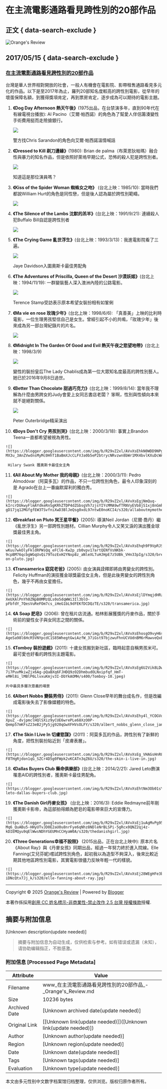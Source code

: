 # 在主流電影通路看見跨性別的20部作品

## 正文 { data-search-exclude }


![Orange's Review](https://blogger.googleusercontent.com/img/b/R29vZ2xl/AVvXsEiu-16uqKseQu5jBLIrgSfkxTVxLgv3tzCZSXLidRR1YTMYnXHkvmp2IUNQRS6YcxnSRg0siLCsz-p90WJMPOOWJ2ptZrTnawEVFtKn581bRGlRxloqngQJtM-x010h0jDTDB9BgqKjzos/s1600/orange-review.png)

## 2017/05/15 { data-search-exclude }

### [在主流電影通路看見跨性別的20部作品](https://www.orange-review.com/2017/05/20.html)

台灣是華人世界相對開放的社會，一般人有機會在電影院、影帶租售通路看見多元化的作品。以下是至2017年為止，羅列20部知名度較高的跨性別電影，從早年的壞蛋保障名額，到獲得獎項肯定，再到票房肯定，逐步成為可以期待的電影主題。

1.  **《Dog Day Afternoon 熱天午後》**(1975出品，在台禁演多年，直到90年代在有線電視台播放): Al Pacino（艾爾·帕西諾）的角色為了幫愛人伴侶籌湊變性手術費用挺而走險搶銀行。
    
    ![](https://blogger.googleusercontent.com/img/b/R29vZ2xl/AVvXsEhBZ9PRhIqe99ClsRSgx8Dk4wwtf5IvyCne1r9X7MqvriB6tDMp7L0qPuyCBvWmP-C1W-ZHCdcPF8gXCRZHGwrAtMLwp-pVid0-u0v6s7R0QyO4wSNnHWVEKBXvtuQwIqB_zuRLiyrq6mM/s320/chris-sarandon-dog-day-afternoon.jpg)
    
    警方找Chris Sarandon的角色向艾爾·帕西諾溫情喊話
    
2.  **《Dressed to Kill 剃刀邊緣》**(1980): Brian de palma（布萊恩狄帕瑪）融合性與暴力的知名作品，但是依照好萊塢早期公式，恐怖的殺人犯是跨性別者。
    
    ![](https://blogger.googleusercontent.com/img/b/R29vZ2xl/AVvXsEjRZpKLwOxFgL_Q7JI3k3PXbHwNptZlJsIcYLIJWnZI-TqFj80LP0xGRkbyfL48LdaNyXGrzdhY2QPTf9a5SWtRZwEBde9kX_elp5l9g7eAqaZpFGgCc3O4FA1eEQRZF_X9osfprCZnWVk/s320/dressedtokill1980.0106.jpg)
    
    知道這是那位演員嗎？
    
3.  **《Kiss of the Spider Woman 蜘蛛女之吻》** (台北上映：1985/10): 當時我們都說William Hurt的角色是同性戀，但是後人認為屬於跨性別範疇。
    
    ![](https://blogger.googleusercontent.com/img/b/R29vZ2xl/AVvXsEgFOnJc2QESbuJog_al81wR3C3WJNB9IWkNfCvBN3D_c3cr9_VuQXAxmQJIjCfEYzoAe07ITfGZm75RoU9MWnn1IE6IGxadBbzLWmfgpKPl3SwzQRWpRXDwKgcUILFdNuTLxkaFzFg-9DY/s320/kissofspiderwoman.jpg)
    
4.  **《The Silence of the Lambs 沈默的羔羊》**(台北上映：1991/9/21): 連續殺人犯Buffalo Bill自認是跨性別者
    
    ![](https://blogger.googleusercontent.com/img/b/R29vZ2xl/AVvXsEhhS2PGKj-Ri5QSdG37ZK1KS8RQXT99iRx30IPLhFYWWk9xjXL3r6m3GKtgPs2CI2GBFIczzWkaFbJloFhXXztqz7vmxOUyhZffgiavemb2GKcviRlHnt2xN0u9L19iV9OgwYzapJttZTE/s320/silenceoflambs.jpeg)
    
5.  **《The Crying Game 亂世浮生》**(台北上映：1993/3/13)：我進電影院看了三遍。
    
    ![](https://blogger.googleusercontent.com/img/b/R29vZ2xl/AVvXsEiQXMMD6jqRDQKMkFlSe1sDO0__eTqOoaZEG6o1haG976JDlufBJeNDx92RvvK-CsP53IOHox0_5urk7rpbXDmPHRtLN91xjMJwexMVcQzeOuUQ3TNGh5CWXQptt1XPRN9XKAJiEKvvlog/s200/crying-game.jpg)
    
    Jaye Davidson入圍奧斯卡最佳男配角
    
6.  **《The Adventures of Priscilla, Queen of the Desert 沙漠妖姬》**(台北上映：1994/11/19): 一群變裝藝人深入澳洲內陸的公路電影。
    
    ![](https://blogger.googleusercontent.com/img/b/R29vZ2xl/AVvXsEg9J0pKhO-eLWz2XKREkmdQp5dhjPQdIRdkNYJbTx3ugKmhOUHvmYRRmwGEDqDyFa-0u24W2Brkc6ObritXuO3nrvClHP13UiYNxxD_Pj4tiJGEzaPSvwGsTOr_Nmx3niFaJWMjE9vj9cs/s320/adventuresofpriscilla.jpg)
    
    Terence Stamp受訪表示原本希望女裝扮相有如鞏俐
    
7.  **《Ma vie en rose 玫瑰少年》**(台北上映：1998/6/6): 「真善美」上映的比利時電影，一位生理男孩堅信自己是女生。曾經引起不小的共鳴，「玫瑰少年」後來成為另一部台灣紀錄片的片名。
    
    ![](https://blogger.googleusercontent.com/img/b/R29vZ2xl/AVvXsEia8jjXXAa-QGSoh3T0ki1VrpsrFgWLfbnXH4LS9uPH84LyPg-9ZeBIuPpfPwgg7LsWSmnpxmt10Gcx-urJlVQsvm_6WPF06kYaISR4436oFrlQJujxQbrCfdUl-lk4hgmR4ctM7z-hlmQ/s320/mylifeinpinl.jpg)
    
8.  **《Midnight In The Garden Of Good and Evil 熱天午夜之慾望地帶》**(台北上映：1998/3/9)
    
    ![](https://blogger.googleusercontent.com/img/b/R29vZ2xl/AVvXsEjWo84LoRw5sGOS7lCd03lkxuauh2O9ymH4L-AoOEcMI0OTMRl20CxFl69HrcNEoFisK9TcCbNDuApBbPp3dnPchAQU71ZoEzJZE48dx5I88B119L0JWhcqWrRCbqnFLswuWNXffAKLnSk/s320/LadyChablis.jpg)
    
    變性的裝扮皇后The Lady Chablis成為第一位大眾知名度最高的跨性別藝人。她已於2016年9月8日過世。
    
9.  **《Better Than Chocolate 甜過巧克力》**(台北上映：1999/8/14): 當年我不理解為什麼由男跨女的Judy會愛上女同志書店老闆？ 笨啊，性別與性傾向本來就不是絕對關係。
    
    ![](https://blogger.googleusercontent.com/img/b/R29vZ2xl/AVvXsEjQAJ0h_seUn-lZAsevvpV5NMdzC3UuLCPnF8E4ZIMs3chZtt4PYF_3lhsBqa0FgCIMp6FmvgCaurCt7Y7E15qt-A__TxrwvnmlFV2PWePmmsi-j-XgkGnfotCaHNo8JApONPBXO3xVq7E/s320/betterthanchocolate.jpg)
    
    Peter Outerbridge精采演出
    
10.  **《Boys Don't Cry 男孩別哭》**(台北上映：2000/3/18): 事實上Brandon Teena一直都希望被視為男性。
    
    ![](https://blogger.googleusercontent.com/img/b/R29vZ2xl/AVvXsEhkN0WDD9NPgQ4TIjRm15AlXuxJwJCGfZwaEOGdC_F7JsM_BdzylRhQW6UZYb-MX3u_3AnZVwdnsMyMc0HhT1BaBmXJcCLFVJa0b5eP2btrycNRvzwn8bWr1MX4bvlKXuDcWAvB6LbzHL8/s1600/boysdontcry.jpeg)
    
     Hilary Swank 獲奧斯卡最佳女主角
    
11.  **《All About My Mother 我的母親》**(台北上映：2000/3/11): Pedro Almodóvar（阿莫多瓦）的作品，不只一位跨性別角色，最令人印象深刻的是 Agrado在台上一番幽默犀利的獨白秀。 
    
    ![](https://blogger.googleusercontent.com/img/b/R29vZ2xl/AVvXsEgjNmQuq-kIrcrDUkwyFlmAYdkeRnSgKRhZTDP4dZGbsgVh7zjsYIYcMMA9wfTRNVyEVb8jS1xj8nGmhRQlzeZCqJ2o-gD17jq12MGfgfEW3TSvfniXwD3BlJeQsg0xdL97ntwE0noKCI4/s320/allaboutmymother.jpg)
    
12.  **《Breakfast on Pluto 冥王星早餐》**(2005): 導演Neil Jordan（尼爾·喬丹）繼《亂世浮生》另一部跨性別題材。Cillian Murphy令人又笑又淚的演出獲金球獎最佳男主角。
    
    ![](https://blogger.googleusercontent.com/img/b/R29vZ2xl/AVvXsEhqh9F9VpRJStTRiChmQdArEs-wKuu7wkOlyFkldRPWsQq_eFCl6-Kw2p_zb0vpv17artQENfVsNKbk-9cpBM76qcbgWGqUvQi79TozExH2YNxp8z_aNleXLTuHJHpE7z5UBk_VHn33pIg/s320/breakfast-on-pluto.jpg)
    
13.  **《Transamerica 窈窕老爸》**(2005): 由女演員詮釋即將由男變女的跨性別。Felicity Huffman的演技獲金球獎最佳女主角，但是此後男變女的跨性別角色，幾乎不再由女星擔任。 
    
    ![](https://blogger.googleusercontent.com/img/b/R29vZ2xl/AVvXsEjlDYmqjdHRzNQaje9aZuwGu1zCcMun0Oj0VZ918nAqApmVl9TLhyphenhyphen8iFFjjzo-XeUXAlPnYh0ZNpB0MMzQLs0o5dqWWi3Il3blO-pFbfdY_7QesVuReFOm7cs_iHeG1bL9dFEKfDCDQzTE/s320/transamerica.jpg)
    
14.  **《A Soap 肥皂》**(2006): 曾在租片店流通。柏林影展獲獎的丹麥作品，關於手術前的變性女子與女同志之間的關係。
    
    ![](https://blogger.googleusercontent.com/img/b/R29vZ2xl/AVvXsEhosgO9vyH6syHkVA4NUP1dTmWQUmZgbSnORxg6M3aBAQUkOZtqU3GHs-AgeSa98l6HcR5VNYpcdC1S85WhegtGwiAzfW_37iGst97bjzwuFhnUCVUdnBM6rMawveQxEot8KxRdfiRODoU/s320/EnSoap.jpg)
    
15.  **《Tomboy 裝扮遊戲》**(2011): 十歲女孩搬到新社區，臨時起意自稱男孩米可。最可愛也好看的跨性別主題電影。
    
    ![](https://blogger.googleusercontent.com/img/b/R29vZ2xl/AVvXsEg6U2Vik8LDwWH00hlNsdUvtddrUW9AjodPdGOThD_nH0hOKoGRgRHaZ-7i7PuvMkiwZjx6Ag-pQaBXq6FJHDQ9zO2DhmbudOLNxipfqf_HmT-eMHl8i_lMBlP6LlvxuKmjv3I-DbYkAOMH/s400/Tomboy-10.jpeg)
    
    片中最具多層次意義的場景
    
16.  **《Albert Nobbs 變裝男侍》**(2011): Glenn Close早年的舞台成名作，但是改編成電影後失去了影像媒體的特色。
    
    ![](https://blogger.googleusercontent.com/img/b/R29vZ2xl/AVvXsEhy4l_YCOGVqwI7o39XRW8goxUn0GBQkMnipved8BaZMYginOZs0DoMYESjz_0ea-XpuZ_-dvjpmclHQlSXiz9yCUE6wrePLe68XzO0P-Qemp57mKFsZ23eB2jPy5jg920qGwXFHVsOLFY/s320/albert_nobbs_glenn_close_janet_mcteer.jpg)

17.  **《The Skin I Live In 切膚慾謀》**(2011)：阿莫多瓦的作品，跨性別有了新鮮的角度，把性別裝扮貼近到「皮膚表層」。
    
    ![](https://blogger.googleusercontent.com/img/b/R29vZ2xl/AVvXsEg_VHAGsHnR8ds0MxLtq6b19QNUqdhHoBNdNA4uVvvfP_Fq3Xbll_cSPZjzt6CbtWAYqdo11aPYmh7bXfnYfPTdUbRtPZ4AEghUED4-F8THgRjdon1qG_SZCr4D5g0FWpk2vKCATn3qZ6U/s320/the-skin-i-live-in.jpg)

18.  **《Dallas Buyers Club 藥命俱樂部》**(台北上映：2014/2/21): Jared Leto飾演罹患AID的跨性別者，獲奧斯卡最佳男配角。 
    
    ![](https://blogger.googleusercontent.com/img/b/R29vZ2xl/AVvXsEhtNm3Ob01sYalga7PzFRazaBzgBmNVQV12jHFDJeWfe_knofcQNWYCFcRpKrGTwj7qmkmfjrKeRVKEt4gSS7bwvAgM7etJgXlGDIHXgcncfLZe_Z86OOhV6iuVIeAYGeG5Wgn9ECTcSAk/s320/jared-leto-dallas-buyers-club.jpg)

19.  **《The Danish Girl丹麥女孩》** (台北上映：2016/3): Eddie Redmayne前年剛獲奧斯卡影帝，為這部拍得頗為肥皂的電影帶來巨大的宣傳力。
    
    ![](https://blogger.googleusercontent.com/img/b/R29vZ2xl/AVvXsEj1uAgMvPg95KccK9OSi7QTVhIbzVKLVIToHx6vAcH7Q-Mq6_QuABu5-HHyUTvJD0E2aU0u8nrFye6qNhz8NDleNrBLSPi-5gRcx0QNZ2qj4z-kDIEMQyu9qElWwsNDhYGEUMnCCHyaW0A/s320/thedanishgirl.jpg)

20.  **《Three Generations幸福不設限》** (2015出品，正在台北上映中): 原本片名《About Ray》與《丹麥女孩》同期出品，經過一年努力終於進入院線。Elle Fanning(艾兒芬妮)嚐試跨性別角色，起初我以為造型不夠深入，後來比較近期其他地區跨性別電影，其實電影很儘力反映年輕一代的樣貌。
    
    ![](https://blogger.googleusercontent.com/img/b/R29vZ2xl/AVvXsEj28WEgHFe3bUhj0nyXOq49XQGW0jtBY2hyphenhyphenLdqFrhuuO_d4vVIV_Ny7_AjdX3RNAR1Uxt04Pi6vnPOrJkHBUSOd01xB2Xl3fOOxdD1YEDulI6brLPbfnfuS1T9slX8vZi-iDNcQtx7Jj_k/s320/elle-fanning-about-ray.jpg)

---

Copyright © 2025 [Orange's Review](https://www.orange-review.com/) | Powered by [Blogger](https://www.blogger.com/) 

本著作係採用[創用 CC 姓名標示-非商業性-禁止改作 2.5 台灣 授權條款](http://creativecommons.org/licenses/by-nc-nd/2.5/tw/)授權.
<!-- tcd_original_link https://www.orange-review.com/2017/05/20.html -->


## 摘要与附加信息

<!-- tcd_abstract -->
[Unknown description(update needed)]
<!-- tcd_abstract_end -->

> 摘要与附加信息为自动生成，仅供检索与参考。如有错误或遗漏（未知），请协助编辑指正，不胜感激。

### 附加信息 [Processed Page Metadata]

| Attribute       | Value                                  |
|-----------------|----------------------------------------|
| Filename        | www_在主流電影通路看見跨性別的20部作品_-_Orange's_Review.md                             |
| Size            | 10236 bytes                           |
| Archived Date   | [Unknown archived date(update needed)]                             |
| Original Link   | [[Unknown link(update needed)]]([Unknown link(update needed)])                       |
| Author          | [Unknown author(update needed)]                               |
| Region          | [Unknown region(update needed)]                               |
| Date            | [Unknown date(update needed)]                                 |
| Tags            | [Unknown tags(update needed)]                                 |
| Evaluation            | [Unknown type(update needed)]                                 |
<!-- tcd_table_end -->

本文由多元性别中文数字档案馆归档整理，仅供浏览。版权归原作者所有。
